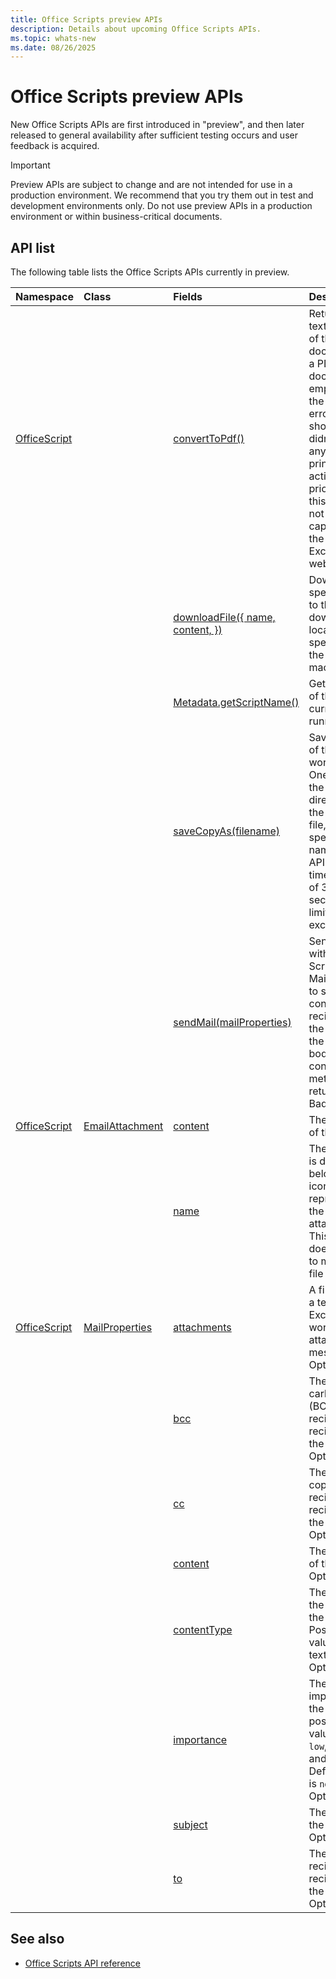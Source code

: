 ```yaml
---
title: Office Scripts preview APIs
description: Details about upcoming Office Scripts APIs.
ms.topic: whats-new
ms.date: 08/26/2025
---
```


# Office Scripts preview APIs

New Office Scripts APIs are first introduced in "preview", and then later released to general availability after sufficient testing occurs and user feedback is acquired.

> [!IMPORTANT]
> Preview APIs are subject to change and are not intended for use in a production environment. We recommend that you try them out in test and development environments only. Do not use preview APIs in a production environment or within business-critical documents.

## API list

The following table lists the Office Scripts APIs currently in preview.

| Namespace | Class | Fields | Description |
|:---|:---|:---|:---|
| [OfficeScript](/javascript/api/office-scripts/officescript) | | [convertToPdf()](/javascript/api/office-scripts/officescript#officescript-officescript-converttopdf-function(1)) | Return the text encoding of the document as a PDF. If the document is empty, then the following error is shown: "We didn't find anything to print". Some actions made prior to using this API may not be captured in the PDF in Excel on the web. |
| | | [downloadFile({ name, content, })](javascript/api/office-scripts/officescript#officescript-officescript-downloadfile-function(1)) | Downloads a specified file to the default download location specified by the local machine. |
| | | [Metadata.getScriptName()](/javascript/api/office-scripts/officescript#officescript-officescript-metadata-getscriptname-function(1)) | Get the name of the currently running script. |
| | | [saveCopyAs(filename)](/javascript/api/office-scripts/officescript#officescript-officescript-savecopyas-function(1)) | Saves a copy of the current workbook in OneDrive, in the same directory as the original file, with the specified file name. The API has a timeout limit of 30 seconds. This limit is rarely exceeded. |
| | | [sendMail(mailProperties)](/javascript/api/office-scripts/officescript#officescript-officescript-sendmail-function(1)) | Send an email with an Office Script. Use MailProperties to specify the content and recipients of the email. If the request body includes content, this method returns 400 Bad request. |
| [OfficeScript](/javascript/api/office-scripts/officescript) | [EmailAttachment](/javascript/api/office-scripts/officescript/officescript.emailattachment) | [content](/javascript/api/office-scripts/officescript/officescript.emailattachment#officescript-officescript-emailattachment-content-member) | The contents of the file. |
| | | [name](/javascript/api/office-scripts/officescript/officescript.emailattachment#officescript-officescript-emailattachment-name-member) | The text that is displayed below the icon representing the attachment. This string doesn't need to match the file name. |
| [OfficeScript](/javascript/api/office-scripts/officescript) | [MailProperties](/javascript/api/office-scripts/officescript/officescript.mailproperties) | [attachments](/javascript/api/office-scripts/officescript/officescript.mailproperties#officescript-officescript-mailproperties-attachments-member) | A file (such as a text file or Excel workbook) attached to a message. Optional. |
| | | [bcc](/javascript/api/office-scripts/officescript/officescript.mailproperties#officescript-officescript-mailproperties-bcc-member) | The blind carbon copy (BCC) recipient or recipients of the email. Optional. |
| | | [cc](/javascript/api/office-scripts/officescript/officescript.mailproperties#officescript-officescript-mailproperties-cc-member) | The carbon copy (CC) recipient or recipients of the email. Optional. |
| | | [content](/javascript/api/office-scripts/officescript/officescript.mailproperties#officescript-officescript-mailproperties-content-member) | The content of the email. Optional. |
| | | [contentType](/javascript/api/office-scripts/officescript/officescript.mailproperties#officescript-officescript-mailproperties-contentType-member) | The type of the content in the email. Possible values are text or HTML. Optional. |
| | | [importance](/javascript/api/office-scripts/officescript/officescript.mailproperties#officescript-officescript-mailproperties-importance-member) | The importance of the email. The possible values are `low`, `normal`, and `high`. Default value is `normal`. Optional. |
| | | [subject](/javascript/api/office-scripts/officescript/officescript.mailproperties#officescript-officescript-mailproperties-subject-member) | The subject of the email. Optional. |
| | | [to](/javascript/api/office-scripts/officescript/officescript.mailproperties#officescript-officescript-mailproperties-to-member) | The direct recipient or recipients of the email. Optional. |

## See also

- [Office Scripts API reference](overview.md)
